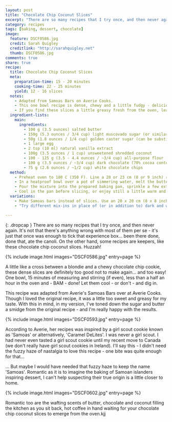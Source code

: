 ```yaml
---
layout: post
title: "Chocolate Chip Coconut Slices"
excerpt: "There are so many recipes that I try once, and then never again. It's not that there's anything wrong with most of them per se - it's just that once was enough to tick that experience box... been there done, done that, ate the canoli."
category: recipes
tags: [baking, dessert, chocolate]
image:
  feature: DSCF0586.jpg
  credit: Sarah Quigley
  creditlink: "http://sarahquigley.net"
  thumb: DSCF0586.jpg
comments: true
share: true
recipe:
  title: Chocolate Chip Coconut Slices
  meta:
    preparation-time: 15 - 20 minutes
    cooking-time: 22 - 25 minutes
    yield: 12 - 16 slices
  notes:
    - Adapted from Samoas Bars on Averie Cooks.
    - This one bowl recipe is dense, chewy and a little fudgy - delicious enough to charm coconut lovers and sceptics alike.
    - If you find these slices a little greasy fresh from the oven, leave them to cool completely (or even to sit overnight) - this will allow oils from the coconut to be reabsorbed. If the slices are still too greasy, consider cutting the amount of butter down a smidge. I have not personally had this issue with the recipe I'm sharing below. I did find Averie's original recipe a little on the greasy side, even after sitting, and cut down the butter in my version with this in mind.
  ingredient-lists:
    main:
      ingredients:
        - 100 g (3.5 ounces) salted butter
        - 150g (5.3 ounces / 3/4 cup) light muscovado sugar (or similar light sticky brown sugar)
        - 50g (1.8 ounces / 1/4 cup) golden caster sugar (can be substituted with any natural sugar, or if necessary, white sugar)
        - 1 large egg
        - 2 tsp (10 ml) natural vanilla extract
        - 100g (3.5 ounces / 1 cup) unsweetened shredded coconut
        - 100 - 125 g (3.5 - 4.4 ounces / ~3/4 cup) all-purpose flour (flour varies greatly in density, measure by weight if possible) (start with 100g, if batter is not fairly thick add extra 25g)
        - 100 g (3.5 ounces / ~3/4 cup) dark chocolate (70% cocoa content), chopped into chips (or ready made chocolate chips)
        - 75 g (2.6 ounces / ~1/2 cup) white chocolate chips
  method:
    - Preheat oven to 180 C (350 F). Line a 20 or 23 cm (8 or 9 inch) round pan with parchment paper (or aluminium foil), and butter the parchment.
    - In a heatproof bowl over a pot of simmering water, melt the butter. Remove the bowl from the heat and stir in both types of sugar. Allow the mixture to cool a little (about 5 minutes), then stir in egg, flour and coconut. Fold in chocolate chips.
    - Pour the mixture into the prepared baking pan, sprinkle a few extra chocolate chips on top if desired and bake for 22 - 25 minutes (until the top has turned a nice golden brown colour and the edges are beginning to darken.
    - Cool in the pan before slicing, or enjoy still a little warm and gooey from the oven.
  variations:
    - Make Samoas bars instead of slices. Use an 20 x 20 cm (8 x 8 inch) square pan, instead of a round pan.
    - "Try different mix-ins in place of (or in addition to) dark and white chocolate chips. Consider: milk chocolate, butterscotch or even yoghurt chips, dried fruit or nuts, or your favourite candy."

---
```


{: .dropcap }
There are so many recipes that I try once, and then never again. It's not that there's anything wrong with most of them per se - it's just that once was enough to tick that experience box... been there done, done that, ate the canoli. On the other hand, some recipes are keepers, like these chocolate chip coconut slices. Huzzah!

{% include image.html images="DSCF0586.jpg" entry=page %}

A little like a cross between a blondie and a chewy chocolate chip cookie, these dense slices are definitely too good not to make again... and too easy! One bowl, 15 minutes of measuring and stirring (if even), less than a half an hour in the oven and - BAM - done! Let them cool - or don't - and dig in.

This recipe was adapted from Averie's Samoas Bars over at Averie Cooks. Though I loved the original recipe, it was a little too sweet and greasy for my taste. With this in mind, in my version, I've toned down the sugar and butter a smidge from the original recipe - and I'm really happy with the results.

{% include image.html images="DSCF0593.jpg" entry=page %}

According to Averie, her recipes was inspired by a girl scout cookie known as 'Samoas' or alternatively, 'Caramel DeLites'. I was never a girl scout. I had never even tasted a girl scout cookie until my recent move to Canada (we don't really have girl scout cookies in Ireland). I'll say this - I didn't need the fuzzy haze of nastalgia to love this recipe - one bite was quite enough for that...

... But maybe I would have needed that fuzzy haze to keep the name 'Samoas'. Romantic as it is to imagine the baking of Samoan islanders inspiring dessert, I can't help suspecting their true origin is a little closer to home.

{% include image.html images="DSCF0602.jpg" entry=page %}

Romantic too are the wafting scents of butter, chocolate and coconut filling the kitchen as you sit back, hot coffee in hand waiting for your chocolate chip coconut slices to emerge from the oven.kjj
